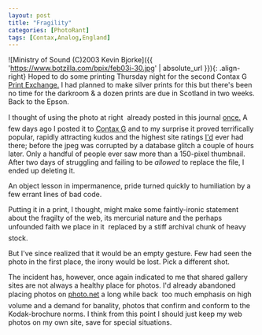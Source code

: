 ```yaml
---
layout: post
title: "Fragility"
categories: [PhotoRant]
tags: [Contax,Analog,England]
---
```



![Ministry of Sound (C)2003 Kevin Bjorke]({{ 'https://www.botzilla.com/bpix/feb03i-30.jpg' | absolute_url }}){: .align-right}
Hoped to do some printing Thursday night for the second Contax G <a title="Print Exchange #2 - May 2003" href="http://contaxg.com/folder.php?id=1351">Print Exchange.</a> I had planned to make silver prints for this but there's been no time for the darkroom &amp; a dozen prints are due in Scotland in two weeks. Back to the Epson.

I thought of using the photo at right &#151; already posted in this journal <a href="https://www.botzilla.com/blog/archives/cat_fstop.html#000003">once.</a> A few days ago I posted it to <a href="http://contaxg.com/">Contax G</a> and to my surprise it proved terrifically popular, rapidly attracting kudos and the highest site ratings <a href="http://www.contaxg.com/user.php?id=1678">I'd</a> ever had there; before the jpeg was corrupted by a database glitch a couple of hours later. Only a handful of people ever saw more than a 150-pixel thumbnail. After two days of struggling and failing to be <i>allowed</i> to replace the file, I ended up deleting it.

An object lesson in impermanence, pride turned quickly to humiliation by a few errant lines of bad code.

Putting it in a print, I thought, might make some faintly-ironic statement about the fragilty of the web, its mercurial nature and the perhaps unfounded faith we place in it &#151; replaced by a stiff archival chunk of heavy stock.

But I've since realized that it would be an empty gesture. Few had seen the photo in the first place, the irony would be lost. Pick a different shot.

The incident has, however, once again indicated to me that shared gallery sites are not always a healthy place for photos. I'd already abandoned placing photos on <a href="http://www.photo.net">photo.net</a> a long while back &#151; too much emphasis on high volume and a demand for banality, photos that confirm and conform to the Kodak-brochure norms. I think from this point I should just keep my web photos on my own site, save for special situations.
